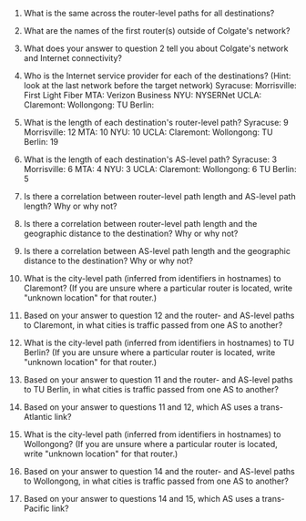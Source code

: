 1. What is the same across the router-level paths for all destinations?


2. What are the names of the first router(s) outside of Colgate's network?


3. What does your answer to question 2 tell you about Colgate's network and Internet connectivity?


4. Who is the Internet service provider for each of the destinations? (Hint: look at the last network before the target network)
Syracuse: 
Morrisville: First Light Fiber
MTA: Verizon Business
NYU: NYSERNet
UCLA:
Claremont:
Wollongong:
TU Berlin:

5. What is the length of each destination's router-level path?
Syracuse: 9
Morrisville: 12
MTA: 10
NYU: 10
UCLA:
Claremont:
Wollongong:
TU Berlin: 19

6. What is the length of each destination's AS-level path?
Syracuse: 3
Morrisville: 6
MTA: 4
NYU: 3
UCLA:
Claremont:
Wollongong: 6
TU Berlin: 5

7. Is there a correlation between router-level path length and AS-level path length? Why or why not?


8. Is there a correlation between router-level path length and the geographic distance to the destination? Why or why not?  


9. Is there a correlation between AS-level path length and the geographic distance to the destination? Why or why not?  


10. What is the city-level path (inferred from identifiers in hostnames) to Claremont? (If you are unsure where a particular router is located, write "unknown location" for that router.)


10. Based on your answer to question 12 and the router- and AS-level paths to Claremont, in what cities is traffic passed from one AS to another?


11. What is the city-level path (inferred from identifiers in hostnames) to TU Berlin? (If you are unsure where a particular router is located, write "unknown location" for that router.)


12. Based on your answer to question 11 and the router- and AS-level paths to TU Berlin, in what cities is traffic passed from one AS to another?


13. Based on your answer to questions 11 and 12, which AS uses a trans-Atlantic link?


14. What is the city-level path (inferred from identifiers in hostnames) to Wollongong? (If you are unsure where a particular router is located, write "unknown location" for that router.)


15. Based on your answer to question 14 and the router- and AS-level paths to Wollongong, in what cities is traffic passed from one AS to another?  


16. Based on your answer to questions 14 and 15, which AS uses a trans-Pacific link?


